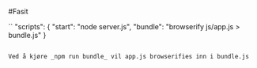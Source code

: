 #Fasit

``
  "scripts": {
    "start": "node server.js",
    "bundle": "browserify js/app.js > bundle.js"
  }
```

Ved å kjøre _npm run bundle_ vil app.js browserifies inn i bundle.js